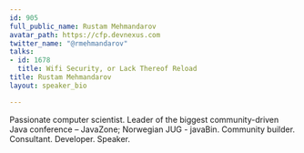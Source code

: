 ```yaml
---
id: 905
full_public_name: Rustam Mehmandarov
avatar_path: https://cfp.devnexus.com
twitter_name: "@rmehmandarov"
talks:
- id: 1678
  title: Wifi Security, or Lack Thereof Reload
title: Rustam Mehmandarov
layout: speaker_bio

---
```

Passionate computer scientist. Leader of the biggest community-driven Java conference – JavaZone; Norwegian JUG - javaBin. Community builder. Consultant. Developer. Speaker.
